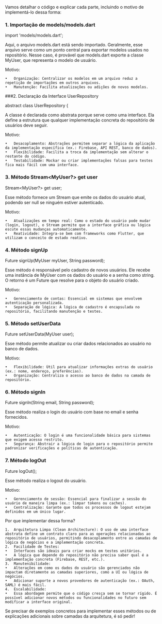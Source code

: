 Vamos detalhar o código e explicar cada parte, incluindo o motivo de implementá-lo dessa forma:

### 1. Importação de models/models.dart

import 'models/models.dart';

Aqui, o arquivo models.dart está sendo importado. Geralmente, esse arquivo serve como um ponto central para exportar modelos usados no repositório. Nesse caso, é provável que models.dart exporte a classe MyUser, que representa o modelo de usuário.

Motivo:

	•	Organização: Centralizar os modelos em um arquivo reduz a repetição de importações em outros arquivos.
	•	Manutenção: Facilita atualizações ou adições de novos modelos.

###2. Declaração da Interface UserRepository

abstract class UserRepository {

A classe é declarada como abstrata porque serve como uma interface. Ela define a estrutura que qualquer implementação concreta do repositório de usuários deve seguir.

Motivo:

	•	Desacoplamento: Abstrações permitem separar a lógica da aplicação da implementação específica (ex.: Firebase, API REST, banco de dados).
	•	Flexibilidade: Facilita a troca da implementação sem alterar o restante do código.
	•	Testabilidade: Mockar ou criar implementações falsas para testes fica mais fácil com uma interface.

### 3. Método Stream<MyUser?> get user

Stream<MyUser?> get user;

Esse método fornece um Stream que emite os dados do usuário atual, podendo ser null se ninguém estiver autenticado.

Motivo:

	•	Atualizações em tempo real: Como o estado do usuário pode mudar (login, logout), o Stream permite que a interface gráfica ou lógica escute essas mudanças automaticamente.
	•	Reatividade: Integra-se bem com frameworks como Flutter, que utilizam o conceito de estado reativo.

### 4. Método signUp

Future<MyUser> signUp(MyUser myUser, String password);

Esse método é responsável pelo cadastro de novos usuários. Ele recebe uma instância de MyUser com os dados do usuário e a senha como string. O retorno é um Future que resolve para o objeto do usuário criado.

Motivo:

	•	Gerenciamento de contas: Essencial em sistemas que envolvem autenticação personalizada.
	•	Separação de lógica: A lógica de cadastro é encapsulada no repositório, facilitando manutenção e testes.

### 5. Método setUserData

Future<void> setUserData(MyUser user);

Esse método permite atualizar ou criar dados relacionados ao usuário no banco de dados.

Motivo:

	•	Flexibilidade: Útil para atualizar informações extras do usuário (ex.: nome, endereço, preferências).
	•	Organização: Centraliza o acesso ao banco de dados na camada de repositório.

### 6. Método signIn

Future<void> signIn(String email, String password);

Esse método realiza o login do usuário com base no email e senha fornecidos.

Motivo:

	•	Autenticação: O login é uma funcionalidade básica para sistemas que exigem acesso restrito.
	•	Segurança: Abstrair a lógica de login para o repositório permite padronizar verificações e políticas de autenticação.

### 7. Método logOut

Future<void> logOut();

Esse método realiza o logout do usuário.

Motivo:

	•	Gerenciamento de sessão: Essencial para finalizar a sessão do usuário de maneira limpa (ex.: limpar tokens ou caches).
	•	Centralização: Garante que todos os processos de logout estejam definidos em um único lugar.

Por que implementar dessa forma?

	1.	Arquitetura Limpa (Clean Architecture): O uso de uma interface abstrata define um contrato claro para as operações relacionadas ao repositório de usuários, permitindo desacoplamento entre as camadas de lógica de negócios e a implementação concreta.
	2.	Facilidade de Testes:
	•	Interfaces são ideais para criar mocks em testes unitários.
	•	A lógica que depende do repositório não precisa saber qual é a implementação concreta (Firebase, REST, etc.).
	3.	Manutenibilidade:
	•	Alterações em como os dados do usuário são gerenciados não impactam diretamente as camadas superiores, como a UI ou lógica de negócios.
	•	Adicionar suporte a novos provedores de autenticação (ex.: OAuth, SAML) é mais fácil.
	4.	Escalabilidade:
	•	Essa abordagem permite que o código cresça sem se tornar rígido. É possível adicionar novos métodos ou funcionalidades no futuro sem modificar a interface original.

Se precisar de exemplos concretos para implementar esses métodos ou de explicações adicionais sobre camadas da arquitetura, é só pedir!

